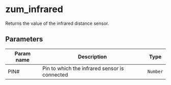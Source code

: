 zum_infrared
==========

Returns the value of the infrared distance sensor.

Parameters
----------

| Param name | Description | Type     |
 ------------|-------------|----------
| PIN#     | Pin to which the infrared sensor is connected | `Number` |

